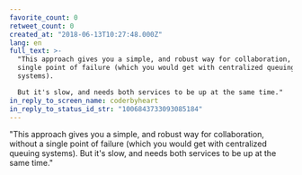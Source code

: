 ```yaml
---
favorite_count: 0
retweet_count: 0
created_at: "2018-06-13T10:27:48.000Z"
lang: en
full_text: >-
  "This approach gives you a simple, and robust way for collaboration, without a
  single point of failure (which you would get with centralized queuing
  systems).

  But it's slow, and needs both services to be up at the same time."
in_reply_to_screen_name: coderbyheart
in_reply_to_status_id_str: "1006843733093085184"
---
```


"This approach gives you a simple, and robust way for collaboration, without a
single point of failure (which you would get with centralized queuing systems).
But it's slow, and needs both services to be up at the same time."
